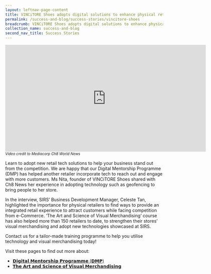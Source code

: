 ```yaml
---
layout: leftnav-page-content
title: VINCiTORE Shoes adopts digital solutions to enhance physical retail experience
permalink: /success-and-blog/success-stories/vincitore-shoes
breadcrumb: VINCiTORE Shoes adopts digital solutions to enhance physical retail experience
collection_name: success-and-blog
second_nav_title: Success Stories
---
```


<iframe src="https://player.vimeo.com/video/530226447?badge=0&amp;autopause=0&amp;player_id=0&amp;app_id=58479" width="640" height="340" frameborder="0" allow="autoplay; fullscreen; picture-in-picture" allowfullscreen title="SIRSxVINCiTORE Shoes.mp4"></iframe>
<small><i>Video credit to Mediacorp Ch8 World News</i></small>

<p>Learn to adopt new retail tech solutions to help your business stand out from the competition. We are happy that our Digital Mentorship Programme (DMP) has helped another retailer incorporate tech to reach out and engage with more customers. Ms Nita, founder of VINCiTORE Shoes shared with Ch8 News her experience in adopting technology such as geofencing to bring people to her store.</p>

<p>In the interview, SIRS’ Business Development Manager, Celeste Tan, highlighted the importance for physical retailers to find ways to provide an integrated retail experience to attract customers while facing competition from e-Commerce. ‘The Art and Science of Visual Merchandising’ course has also helped more than 150 retailers to date, to strengthen their stores’ visual merchandising and adopt new technologies showcased at SIRS.</p>

<p>Contact us for a tailor-made training programme to help you utilise technology and visual merchandising today!</p>

Visit these pages to find out more about:

- <a href="/digital-programmes/digital-mentorship-programme">𝗗𝗶𝗴𝗶𝘁𝗮𝗹 𝗠𝗲𝗻𝘁𝗼𝗿𝘀𝗵𝗶𝗽 𝗣𝗿𝗼𝗴𝗿𝗮𝗺𝗺𝗲 (𝗗𝗠𝗣)</a>
- <a href="/wsq-programmes/wsq-modular-programmes/the-art-and-science-of-visual-merchandising">𝗧𝗵𝗲 𝗔𝗿𝘁 𝗮𝗻𝗱 𝗦𝗰𝗶𝗲𝗻𝗰𝗲 𝗼𝗳 𝗩𝗶𝘀𝘂𝗮𝗹 𝗠𝗲𝗿𝗰𝗵𝗮𝗻𝗱𝗶𝘀𝗶𝗻𝗴</a>

